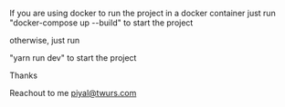If you are using docker to run the project in a docker container just run
"docker-compose up --build" to start the project

otherwise, just run

"yarn run dev" to start the project

Thanks

Reachout to me piyal@twurs.com
